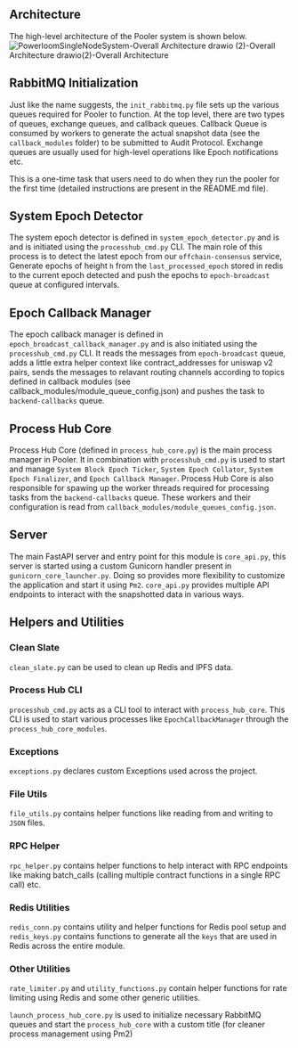 ## Architecture
The high-level architecture of the Pooler system is shown below.
![PowerloomSingleNodeSystem-Overall Architecture drawio (2)-Overall Architecture drawio(2)-Overall Architecture](https://user-images.githubusercontent.com/9114274/208862877-0c4dc2b6-bddd-4a35-81b4-599669f4e942.jpg)


## RabbitMQ Initialization

Just like the name suggests, the `init_rabbitmq.py` file sets up the various queues required for Pooler to function. At the top level, there are two types of queues, exchange queues, and callback queues.
Callback Queue is consumed by workers to generate the actual snapshot data (see the `callback_modules` folder) to be submitted to Audit Protocol.
Exchange queues are usually used for high-level operations like Epoch notifications etc.

This is a one-time task that users need to do when they run the pooler for the first time (detailed instructions are present in the README.md file).


## System Epoch Detector
The system epoch detector is defined in `system_epoch_detector.py` and is and is initiated using the `processhub_cmd.py` CLI.
The main role of this process is to detect the latest epoch from our `offchain-consensus` service, Generate epochs of height `h` from the `last_processed_epoch` stored in redis to the current epoch detected and push the epochs to `epoch-broadcast` queue at configured intervals.

## Epoch Callback Manager
The epoch callback manager is defined in `epoch_broadcast_callback_manager.py` and is also initiated using the `processhub_cmd.py` CLI.
It reads the messages from `epoch-broadcast` queue, adds a little extra helper context like contract_addresses for uniswap v2 pairs,
sends the messages to relavant routing channels according to topics defined in callback modules (see callback_modules/module_queue_config.json) and pushes the task to `backend-callbacks` queue.

## Process Hub Core
Process Hub Core (defined in `process_hub_core.py`) is the main process manager in Pooler. It in combination with `processhub_cmd.py` is used to start and manage `System Block Epoch Ticker`, `System Epoch Collator`, `System Epoch Finalizer`, and `Epoch Callback Manager`. Process Hub Core is also responsible for spawing up the worker threads required for processing tasks from the `backend-callbacks` queue. These workers and their configuration is read from `callback_modules/module_queues_config.json`.

## Server
The main FastAPI server and entry point for this module is `core_api.py`, this server is started using a custom Gunicorn handler present in `gunicorn_core_launcher.py`. Doing so provides more flexibility to customize the application and start it using `Pm2`. `core_api.py` provides multiple API endpoints to interact with the snapshotted data in various ways.


## Helpers and Utilities
### Clean Slate
`clean_slate.py` can be used to clean up Redis and IPFS data.

### Process Hub CLI
`processhub_cmd.py` acts as a CLI tool to interact with `process_hub_core`. This CLI is used to start various processes like `EpochCallbackManager` through the `process_hub_core_modules`.

### Exceptions
`exceptions.py` declares custom Exceptions used across the project.

### File Utils
`file_utils.py` contains helper functions like reading from and writing to `JSON` files.

### RPC Helper
`rpc_helper.py` contains helper functions to help interact with RPC endpoints like making batch_calls (calling multiple contract functions in a single RPC call) etc.

### Redis Utilities
`redis_conn.py` contains utility and helper functions for Redis pool setup and `redis_keys.py` contains functions to generate all the `keys` that are used in Redis across the entire module.

### Other Utilities
`rate_limiter.py` and `utility_functions.py` contain helper functions for rate limiting using Redis and some other generic utilities.

`launch_process_hub_core.py` is used to initialize necessary RabbitMQ queues and start the `process_hub_core` with a custom title (for cleaner process management using Pm2)
